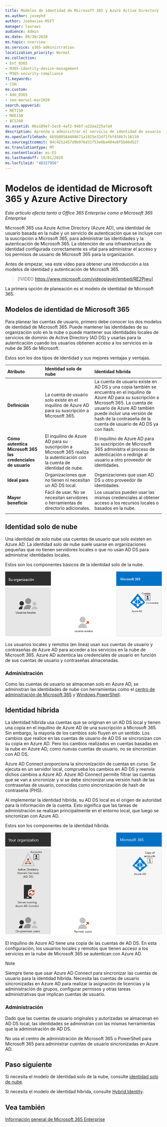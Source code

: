 ```yaml
---
title: Modelos de identidad de Microsoft 365 y Azure Active Directory
ms.author: josephd
author: JoeDavies-MSFT
manager: laurawi
audience: Admin
ms.date: 09/30/2020
ms.topic: overview
ms.service: o365-administration
localization_priority: Normal
ms.collection:
- Ent_O365
- M365-identity-device-management
- M365-security-compliance
f1.keywords:
- CSH
ms.custom:
- Adm_O365
- seo-marvel-mar2020
search.appverid:
- MET150
- MOE150
- BCS160
ms.assetid: 06a189e7-5ec6-4af2-94bf-a22ea225a7a9
description: Aprenda a administrar el servicio de identidad de usuario de Azure AD en Microsoft 365 usando modelos de identidad híbrido o solo de nube.
ms.openlocfilehash: 6b5b80584408671a1925e32df1fbf458b7c16139
ms.sourcegitcommit: 04c4252457d9b976d31f53e0ba404e8f5b80d527
ms.translationtype: MT
ms.contentlocale: es-ES
ms.lasthandoff: 10/01/2020
ms.locfileid: "48327956"
---
```

# <a name="microsoft-365-identity-models-and-azure-active-directory"></a>Modelos de identidad de Microsoft 365 y Azure Active Directory

*Este artículo afecta tanto a Office 365 Enterprise como a Microsoft 365 Enterprise*

Microsoft 365 usa Azure Active Directory (Azure AD), una identidad de usuario basada en la nube y un servicio de autenticación que se incluye con la suscripción a Microsoft 365, para administrar las identidades y la autenticación de Microsoft 365. La obtención de una infraestructura de identidad configurada correctamente es vital para administrar el acceso y los permisos de usuario de Microsoft 365 para la organización.

Antes de empezar, vea este vídeo para obtener una introducción a los modelos de identidad y autenticación de Microsoft 365.

<p> </p>

> [!VIDEO https://www.microsoft.com/videoplayer/embed/RE2Pjwu]

La primera opción de planeación es el modelo de identidad de Microsoft 365.

## <a name="microsoft-365-identity-models"></a>Modelos de identidad de Microsoft 365

Para planear las cuentas de usuario, primero debe conocer los dos modelos de identidad de Microsoft 365. Puede mantener las identidades de su organización solo en la nube o puede mantener sus identidades locales de servicios de dominio de Active Directory (AD DS) y usarlas para la autenticación cuando los usuarios obtienen acceso a los servicios en la nube de 365 de Microsoft.  

Estos son los dos tipos de identidad y sus mejores ventajas y ventajas.

| Atributo | Identidad solo de nube | Identidad híbrida |
|:-------|:-----|:-----|
| **Definición** | La cuenta de usuario solo existe en el inquilino de Azure AD para su suscripción a Microsoft 365. | La cuenta de usuario existe en AD DS y una copia también se encuentra en el inquilino de Azure AD para su suscripción a Microsoft 365. La cuenta de usuario de Azure AD también puede incluir una versión de hash de la contraseña de la cuenta de usuario de AD DS ya con hash. |
| **Cómo autentica Microsoft 365 las credenciales de usuario** | El inquilino de Azure AD para su suscripción a Microsoft 365 realiza la autenticación con la cuenta de identidad de nube. | El inquilino de Azure AD para su suscripción de Microsoft 365 administra el proceso de autenticación o redirige al usuario a otro proveedor de identidades. |
| **Ideal para** | Organizaciones que no tienen ni necesitan un AD DS local. | Organizaciones que usan AD DS u otro proveedor de identidades. |
| **Mayor beneficio** | Fácil de usar. No se necesitan servidores o herramientas de directorio adicionales. | Los usuarios pueden usar las mismas credenciales al obtener acceso a los recursos locales o basados en la nube. |
||||

## <a name="cloud-only-identity"></a>Identidad solo de nube

Una identidad de solo nube usa cuentas de usuario que solo existen en Azure AD. La identidad solo de nube suele usarse en organizaciones pequeñas que no tienen servidores locales o que no usan AD DS para administrar identidades locales. 

Estos son los componentes básicos de la identidad solo de la nube.
 
![Componentes básicos de identidad solo en la nube](../media/about-microsoft-365-identity/cloud-only-identity.png)

Los usuarios locales y remotos (en línea) usan sus cuentas de usuario y contraseñas de Azure AD para acceder a los servicios en la nube de Microsoft 365. Azure AD autentica las credenciales de usuario en función de sus cuentas de usuario y contraseñas almacenadas.

### <a name="administration"></a>Administración
Como las cuentas de usuario se almacenan solo en Azure AD, se administran las identidades de nube con herramientas como el [centro de administración de Microsoft 365](https://docs.microsoft.com/microsoft-365/admin/add-users/) y [Windows PowerShell](manage-user-accounts-and-licenses-with-microsoft-365-powershell.md). 

## <a name="hybrid-identity"></a>Identidad híbrida

La identidad híbrida usa cuentas que se originan en un AD DS local y tienen una copia en el inquilino de Azure AD de una suscripción a Microsoft 365. Sin embargo, la mayoría de los cambios solo fluyen en un sentido. Los cambios que realice en las cuentas de usuario de AD DS se sincronizan con su copia en Azure AD. Pero los cambios realizados en cuentas basadas en la nube en Azure AD, como nuevas cuentas de usuario, no se sincronizan con AD DS.

Azure AD Connect proporciona la sincronización de cuentas en curso. Se ejecuta en un servidor local, comprueba los cambios en AD DS y reenvía dichos cambios a Azure AD. Azure AD Connect permite filtrar las cuentas que se van a sincronizar y si se debe sincronizar una versión hash de las contraseñas de usuario, conocidas como sincronización de hash de contraseña (PHS).

Al implementar la identidad híbrida, su AD DS local es el origen de autoridad para la información de la cuenta. Esto significa que las tareas de administración se realizan principalmente en el entorno local, que luego se sincronizan con Azure AD. 

Estos son los componentes de la identidad híbrida.

![Componentes de la identidad híbrida](../media/about-microsoft-365-identity/hybrid-identity.png)

El inquilino de Azure AD tiene una copia de las cuentas de AD DS. En esta configuración, los usuarios locales y remotos que tienen acceso a los servicios en la nube de Microsoft 365 se autentican con Azure AD.

>[!Note]
>Siempre tiene que usar Azure AD Connect para sincronizar las cuentas de usuario para la identidad híbrida. Necesita las cuentas de usuario sincronizadas en Azure AD para realizar la asignación de licencias y la administración de grupos, configurar permisos y otras tareas administrativas que implican cuentas de usuario.
>

### <a name="administration"></a>Administración

Dado que las cuentas de usuario originales y autorizadas se almacenan en AD DS local, las identidades se administran con las mismas herramientas que la administración de AD DS. 

No usa el centro de administración de Microsoft 365 o PowerShell para Microsoft 365 para administrar cuentas de usuario sincronizadas en Azure AD.

## <a name="next-step"></a>Paso siguiente

Si necesita el modelo de identidad solo de la nube, consulte [identidad solo de nube](cloud-only-identities.md).

Si necesita el modelo de identidad híbrida, consulte [Hybrid Identity](plan-for-directory-synchronization.md).


## <a name="see-also"></a>Vea también

[Información general de Microsoft 365 Enterprise](microsoft-365-overview.md)
